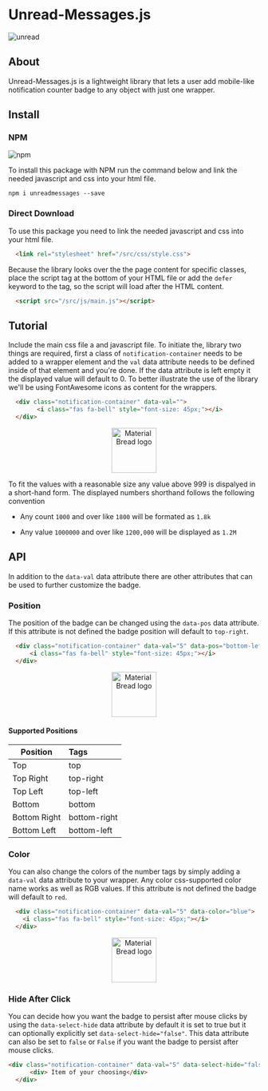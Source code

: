 
# Unread-Messages.js 

![unread](https://user-images.githubusercontent.com/60890281/115409128-0cab3000-a224-11eb-9f1e-68541403d213.png)


## About
Unread-Messages.js is a lightweight library that lets a user add mobile-like notification counter badge to any object with just one wrapper.

## Install 

### NPM
![npm](https://img.shields.io/npm/v/unreadmessages?style=flat-square)

To install this package with NPM run the command below and link the needed javascript and css into your html file.
```text
npm i unreadmessages --save
```

### Direct Download
To use this package you need to link the needed javascript and css into your html file.
```html
  <link rel="stylesheet" href="/src/css/style.css">
```

Because the library looks over the the page content for specific classes, place the script tag at the bottom of your HTML file or add the `defer` keyword to the tag, so the script will load after the HTML content.
```html
  <script src="/src/js/main.js"></script>
```

## Tutorial
Include the main css file a and javascript file.
To initiate the, library two things are required, first a class of `notification-container` needs to be added to a wrapper element and the `val` data attribute needs to be defined inside of that element and you're done. If the data attribute is left empty it the displayed value will default to 0. To better illustrate the use of the library we'll be using FontAwesome icons as content for the wrappers.

```html
  <div class="notification-container" data-val="">
        <i class="fas fa-bell" style="font-size: 45px;"></i>
  </div>
```

<p align="center">

  <img height="90"  src="https://user-images.githubusercontent.com/60890281/124374105-fd883a00-dcca-11eb-8963-0738d6d08e8b.png" alt="Material Bread logo">

</p>


To fit the values with a reasonable size any value above 999 is dispalyed in a short-hand form. The displayed numbers shorthand follows the following convention
* Any count `1000` and over like  `1800` will be formated as `1.8k`


* Any value `1000000` and over like `1200,000` will be displayed as `1.2M`
## API
In addition to the `data-val` data attribute there are other attributes that can be used to further customize the badge.

### Position
The position of the badge can be changed using the `data-pos` data attribute. If this attribute is not defined the badge position will default to `top-right`.
```html
  <div class="notification-container" data-val="5" data-pos="bottom-left">
      <i class="fas fa-bell" style="font-size: 45px;"></i>
  </div>
```

<p align="center">

  <img height="90" src="https://user-images.githubusercontent.com/60890281/124374107-06790b80-dccb-11eb-8f8a-1b813ec2d32c.png" alt="Material Bread logo">

</p>


#### Supported Positions 


| Position      | Tags         | 
| ------------- |:-------------|
| Top           | top          |
| Top Right     | top-right    |
| Top Left      | top-left     |
| Bottom        | bottom       |
| Bottom Right  | bottom-right |
| Bottom Left   | bottom-left  |



### Color
You can also change the colors of the number tags by simply adding a `data-val` data attribute to your wrapper.
Any color css-supported color name works as well as RGB values. If this attribute is not defined the badge will default to `red`.

``` html
  <div class="notification-container" data-val="5" data-color="blue">
    <i class="fas fa-bell" style="font-size: 45px;"></i>
  </div>
```
<p align="center">

  <img height="90" src="https://user-images.githubusercontent.com/60890281/124374109-0c6eec80-dccb-11eb-851e-de0c83bb2fe2.png" alt="Material Bread logo">

</p>



### Hide After Click
You can decide how you want the badge to persist after mouse clicks by using the `data-select-hide` data attribute by default it is set to true but it can optionally explicitly set `data-select-hide="false"`. This data attribute can also be set to `false` or `False` if you want the badge to persist after mouse clicks.

```html
<div class="notification-container" data-val="5" data-select-hide="false">
      <div> Item of your choosing</div>
  </div>
```


